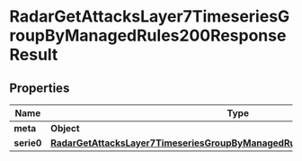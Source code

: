 

# RadarGetAttacksLayer7TimeseriesGroupByManagedRules200ResponseResult


## Properties

| Name | Type | Description | Notes |
|------------ | ------------- | ------------- | -------------|
|**meta** | **Object** |  |  |
|**serie0** | [**RadarGetAttacksLayer7TimeseriesGroupByManagedRules200ResponseResultSerie0**](RadarGetAttacksLayer7TimeseriesGroupByManagedRules200ResponseResultSerie0.md) |  |  |



